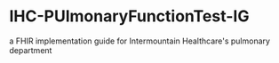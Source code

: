# IHC-PUlmonaryFunctionTest-IG
a FHIR implementation guide for Intermountain Healthcare's pulmonary department
